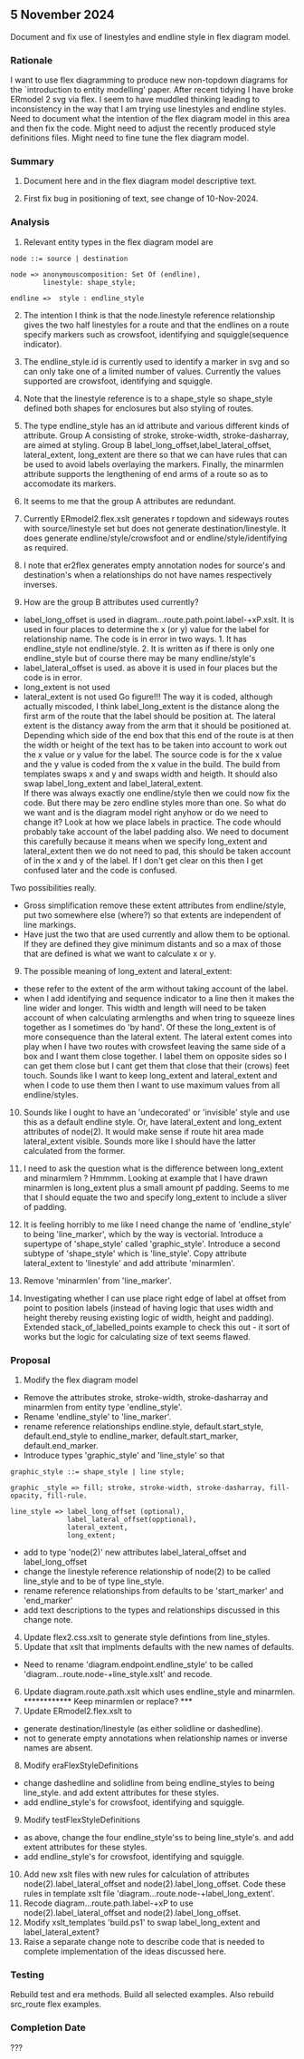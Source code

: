 
## 5 November 2024
Document and fix use of linestyles and endline style in flex diagram model.

### Rationale
I want to use flex diagramming to produce new non-topdown diagrams for the `introduction to entity modelling' paper. After recent tidying I have broke ERmodel 2 svg via flex. I seem to have muddled thinking leading to inconsistency in the way that I am trying use linestyles and endline styles. Need to document what the intention of the flex diagram model in this area and then fix the code. Might need to adjust the recently produced style definitions files. Might need to fine tune the flex diagram model.

### Summary
1. Document here and in the flex diagram model descriptive text. 

2. First fix bug in positioning of text, see change of 10-Nov-2024.

### Analysis
1. Relevant entity types in the flex diagram model are
```
node ::= source | destination

node => anonymouscomposition: Set Of (endline),
        linestyle: shape_style;

endline =>  style : endline_style
```
2. The intention I think is that the node.linestyle reference relationship gives the two half linestyles for a route and that the endlines on a route specify markers such as crowsfoot, identifying and squiggle(sequence indicator).
3. The endline_style.id is currently used to identify a marker in svg and so can only take one of a limited number of values. Currently the values supported are crowsfoot, identifying and squiggle.
3. Note that the linestyle reference is to a shape_style so shape_style defined both shapes for enclosures but also styling of routes. 
4. The type endline_style has an id attribute and various different kinds of attribute. Group A consisting of stroke, stroke-width, stroke-dasharray, are aimed at styling. Group B label_long_offset,label_lateral_offset, lateral_extent, long_extent are there so that we can have rules that can be used to avoid labels overlaying the markers. Finally, the minarmlen attribute supports the lengthening of end arms of a route so as to accomodate its markers.

5. It seems to me that the group A attributes are redundant. 
6. Currently ERmodel2.flex.xslt generates r topdown and sideways routes with
 source/linestyle set but does not generate destination/linestyle. 
 It does generate endline/style/crowsfoot and or  endline/style/identifying as required. 
7. I note that er2flex generates empty annotation nodes for source's and destination's when a relationships 
do not have names respectively inverses.
8. How are the group B attributes used currently?
  + label_long_offset is used in diagram...route.path.point.label-+xP.xslt.
     It is used in four places to determine the x (or y) value for the label for relationship name.
     The code is in error in two ways. 1. It has endline_style not endline/style. 2. It is written as 
     if there is only one endline_style but of course there may be many endline/style's
  + label_lateral_offset is used. 
     as above it is used in four places but the code is in error.
  + long_extent is not used
  + lateral_extent is not used
Go figure!!! The way it is coded, although actually miscoded, I think label_long_extent is the distance
along the first arm of the route that the label should be position at.
The lateral extent is the distancy away from the arm that it should be positioned at. 
Depending which side of the end box that this end of the route is at then the width or height of the text has to be taken into account to work out the x value or y value for the label. The source code is for the x value and the y value is coded from the x value in the build. The build from templates swaps x and y and swaps width and heigth. It should also swap
label_long_extent and label_lateral_extent.  
If there was always exactly one endline/style then we could now fix the code. 
But there may be zero endline styles more than one. So what do we want and is the diagram model right anyhow or do we need to change it? Look at how we place labels in practice.
The code whould probably take account of the label padding also. We need to document this carefully because it means when we specify long_extent and lateral_extent then we do not need to pad, this should be taken account of in the x and y of the label. If I don't get clear on this then I get confused later and the code is confused. 

Two possibilities really. 
  + Gross simplification remove these extent attributes from endline/style, put two somewhere else (where?) so that extents are independent of line markings.
  + Have just the two that are used currently and allow them to be optional.
    If they are defined they give minimum distants and so a max of those that are defined
    is what we want to calculate x or y. 

9. The possible meaning of long_extent and lateral_extent:
  + these refer to the extent of the arm without taking account of the label. 
  + when I add identifying and sequence indicator to a line then it makes the line
    wider and longer. This width and length will need to be taken account of when
    calculating armlengths and when tring to squeeze lines together as I sometimes
    do 'by hand'. Of these the long_extent is of more consequence than the lateral extent.
    The lateral extent comes into play when I have two routes with crowsfeet leaving the same side of a box and I want them close together. I label them on opposite sides so I can get them close but I cant get them that close that their (crows) feet touch.
    Sounds like I want to keep long_extent and lateral_extent and when I code to use them then I want to use maximum values from all endline/styles.

10. Sounds like I ought to have an 'undecorated' or 'invisible' style and use this as a
    default endline style. Or,  have lateral_extent and long_extent attributes of node(2). It would make sense if route hit area made lateral_extent visible. 
    Sounds more like I should have the latter calculated from the former. 

11. I need to ask the question what is the difference between long_extent and minarmlem ?
Hmmmm. Looking at example that I have drawn minarmlen is long_extent plus a small amount pf padding. Seems to me that I should equate the two and specify long_extent to include a sliver of padding.  

12. It is feeling horribly to me like I need change the name of 'endline_style'
to being 'line_marker', which by the way is vectorial. Introduce a supertype of 'shape_style' called 'graphic_style'. Introduce a second subtype of 'shape_style' which is 'line_style'. Copy attribute lateral_extent to 'linestyle' and add attribute 'minarmlen'.
13. Remove 'minarmlen' from 'line_marker'.
14. Investigating whether I can use place right edge of label at offset from point to position labels
(instead of having logic that uses width and height thereby reusing existing logic of width, height and padding). Extended stack_of_labelled_points example to check this out - it sort of works but the logic for calculating size of text seems flawed. 

### Proposal
1. Modify the flex diagram model
  + Remove the attributes stroke, stroke-width, stroke-dasharray and minarmlen from entity type 'endline_style'.
  + Rename 'endline_style' to 'line_marker'. 
  + rename reference relationships endline.style, default.start_style, default.end_style
  to endline_marker, default.start_marker, default.end_marker.
  + Introduce types 'graphic_style' and 'line_style' so that
  ```
  graphic_style ::= shape_style | line style;

  graphic _style => fill; stroke, stroke-width, stroke-dasharray, fill-opacity, fill-rule.

  line_style => label_long_offset (optional), 
                label_lateral_offset(opptional),
                lateral_extent,
                long_extent;
  ```
  + add to type 'node(2)' new attributes  label_lateral_offset and label_long_offset 
  + change the linestyle reference relationship of node(2) to be called line_style and to be of type line_style.
  + rename reference relationships from defaults to be 'start_marker' and 'end_marker'
  + add text descriptions to the  types and relationships discussed in this change note.
4. Update flex2.css.xslt to generate style defintions from line_styles.
5. Update that xslt that implments defaults with the new names of defaults.
  + Need to rename 'diagram.endpoint.endline_style' to be called 'diagram...route.node-+line_style.xslt'
and recode.
6. Update diagram.route.path.xslt which uses endline_style and minarmlen.
************  Keep minarmlen or replace? ***
7. Update ERmodel2.flex.xslt to 
  + generate destination/linestyle (as either solidline or dashedline).
  + not to generate empty annotations when relationship names or inverse names are absent.
8. Modify eraFlexStyleDefinitions
  + change dashedline and solidline from being endline_styles to being line_style.
    and add extent attributes for these styles.
  + add endline_style's for crowsfoot, identifying and squiggle.
9. Modify testFlexStyleDefinitions
  + as above, change the four endline_style'ss to being line_style's.
    and add extent attributes for these styles.
  + add endline_style's for crowsfoot, identifying and squiggle.
10. Add new xslt files with new rules for calculation of attributes 
node(2).label_lateral_offset and node(2).label_long_offset. Code these rules in template
xslt file 'diagram...route.node-+label_long_extent'.
11. Recode diagram...route.path.label-+xP to use node(2).label_lateral_offset and node(2).label_long_offset.
12. Modify xslt_templates 'build.ps1'  to swap label_long_extent and label_lateral_extent?
13. Raise a separate change note to describe code that is needed to complete implementation of the ideas discussed here.
### Testing
Rebuild test and era methods. Build all selected examples. Also rebuild src_route flex examples.
### Completion Date
???

